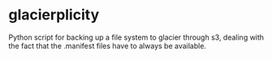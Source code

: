 glacierplicity
==============

Python script for backing up a file system to glacier through s3, dealing with the fact that the .manifest files have to always be available.